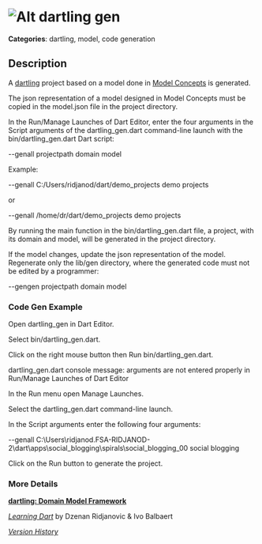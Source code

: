 # ![Alt dartling](https://raw.github.com/dzenanr/dartling/master/resources/dartling.png) **gen**

**Categories**: dartling, model, code generation

## Description

A [dartling](http://pub.dartlang.org/packages/dartling) project based on a model
done in [Model Concepts](https://github.com/dzenanr/model_concepts) is generated.

The json representation of a model designed in Model Concepts must be copied in
the model.json file in the project directory.

In the Run/Manage Launches of Dart Editor, enter the four arguments in the
Script arguments of the dartling_gen.dart command-line launch
with the bin/dartling_gen.dart Dart script:

--genall projectpath domain model

Example:

--genall C:/Users/ridjanod/dart/demo_projects demo projects

or

--genall /home/dr/dart/demo_projects demo projects

By running the main function in the bin/dartling_gen.dart file,
a project, with its domain and model, will be generated in the project directory.

If the model changes, update the json representation of the model.
Regenerate only the lib/gen directory, where the generated code must not be
edited by a programmer:

--gengen projectpath domain model

### Code Gen Example

Open dartling_gen in Dart Editor.

Select bin/dartling_gen.dart.

Click on the right mouse button then Run bin/dartling_gen.dart.

dartling_gen.dart console message:
arguments are not entered properly in Run/Manage Launches of Dart Editor

In the Run menu open Manage Launches.

Select the dartling_gen.dart command-line launch.

In the Script arguments enter the following four arguments:

--genall C:\Users\ridjanod.FSA-RIDJANOD-2\dart\apps\social_blogging\spirals\social_blogging_00 social blogging

Click on the Run button to generate the project.

### More Details

[**dartling: Domain Model Framework**](http://goo.gl/Fd08zZ)

[*Learning Dart*](http://www.packtpub.com/learning-dart/book) by Dzenan Ridjanovic & Ivo Balbaert

[*Version History*](CHANGE_LOG.md)


